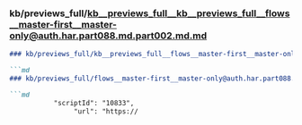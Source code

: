 ### kb/previews_full/kb__previews_full__kb__previews_full__flows__master-first__master-only@auth.har.part088.md.part002.md.md

```md
### kb/previews_full/kb__previews_full__flows__master-first__master-only@auth.har.part088.md.part002.md

```md
### kb/previews_full/flows__master-first__master-only@auth.har.part088.md (part 002)

```md
           "scriptId": "10833",
                "url": "https://
```

```

```

```
